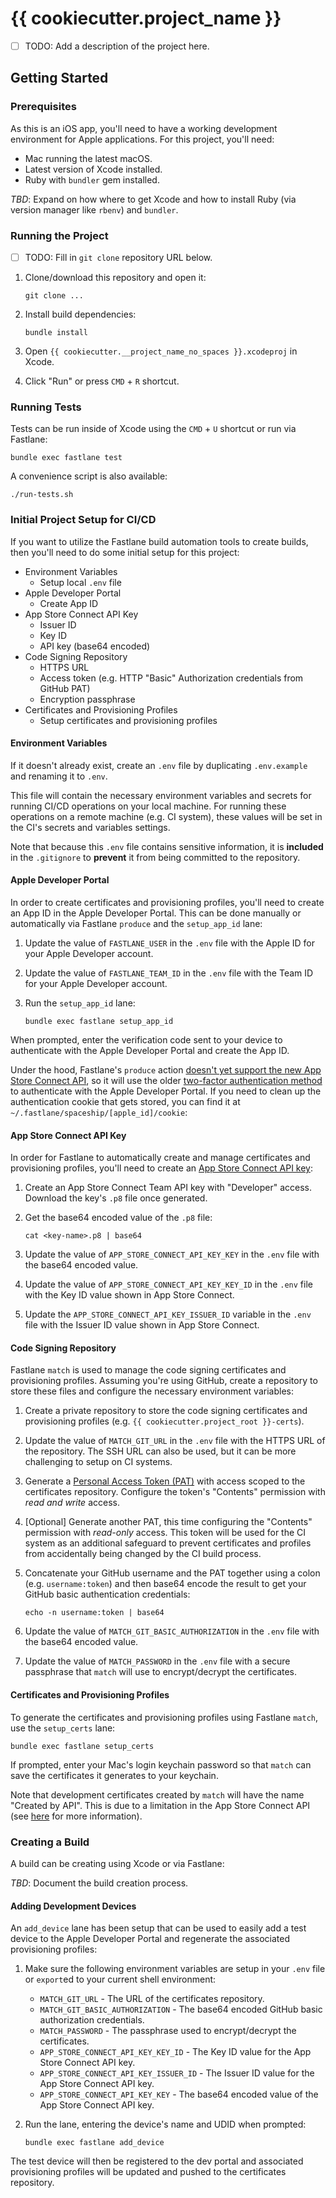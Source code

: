 # {{ cookiecutter.project_name }}

- [ ] TODO: Add a description of the project here.

## Getting Started

### Prerequisites

As this is an iOS app, you'll need to have a working development environment for
Apple applications. For this project, you'll need:

- Mac running the latest macOS.
- Latest version of Xcode installed.
- Ruby with `bundler` gem installed.

_TBD_: Expand on how where to get Xcode and how to install Ruby (via version manager
like `rbenv`) and `bundler`.

### Running the Project

- [ ] TODO: Fill in `git clone` repository URL below.

1. Clone/download this repository and open it:

    ```shell
    git clone ...
    ```

2. Install build dependencies:

    ```shell
    bundle install
    ```

3. Open `{{ cookiecutter.__project_name_no_spaces }}.xcodeproj` in Xcode.
4. Click "Run" or press `CMD` + `R` shortcut.

### Running Tests

Tests can be run inside of Xcode using the `CMD` + `U` shortcut or run via Fastlane:

```shell
bundle exec fastlane test
```

A convenience script is also available:

```shell
./run-tests.sh
```

### Initial Project Setup for CI/CD

If you want to utilize the Fastlane build automation tools to create builds, then
you'll need to do some initial setup for this project:

- Environment Variables
  - Setup local `.env` file
- Apple Developer Portal
  - Create App ID
- App Store Connect API Key
  - Issuer ID
  - Key ID
  - API key (base64 encoded)
- Code Signing Repository
  - HTTPS URL
  - Access token (e.g. HTTP "Basic" Authorization credentials from GitHub PAT)
  - Encryption passphrase
- Certificates and Provisioning Profiles
  - Setup certificates and provisioning profiles

#### Environment Variables

If it doesn't already exist, create an `.env` file by duplicating `.env.example`
and renaming it to `.env`.

This file will contain the necessary environment variables and secrets for running
CI/CD operations on your local machine. For running these operations on a remote
machine (e.g. CI system), these values will be set in the CI's secrets and variables
settings.

Note that because this `.env` file contains sensitive information, it is
**included** in the `.gitignore` to **prevent** it from being committed to the repository.

#### Apple Developer Portal

In order to create certificates and provisioning profiles, you'll need to create
an App ID in the Apple Developer Portal. This can be done manually or automatically
via Fastlane `produce` and the `setup_app_id` lane:

1. Update the value of `FASTLANE_USER` in the `.env` file with the Apple ID for
your Apple Developer account.
2. Update the value of `FASTLANE_TEAM_ID` in the `.env` file with the Team ID for
your Apple Developer account.
3. Run the `setup_app_id` lane:

    ```shell
    bundle exec fastlane setup_app_id
    ```

When prompted, enter the verification code sent to your device to authenticate
with the Apple Developer Portal and create the App ID.

Under the hood, Fastlane's `produce` action [doesn't yet support the new App Store
Connect API](https://docs.fastlane.tools/app-store-connect-api/#supported-actionstools),
so it will use the older [two-factor authentication method](https://docs.fastlane.tools/getting-started/ios/authentication/#method-2-two-step-or-two-factor-authentication)
to authenticate with the Apple Developer Portal. If you need to clean up the authentication
cookie that gets stored, you can find it at `~/.fastlane/spaceship/[apple_id]/cookie`:

#### App Store Connect API Key

In order for Fastlane to automatically create and manage certificates and provisioning
profiles, you'll need to create an [App Store Connect API key](https://appstoreconnect.apple.com/access/integrations/api):

1. Create an App Store Connect Team API key with "Developer" access. Download the
key's `.p8` file once generated.
2. Get the base64 encoded value of the `.p8` file:

    ```shell
    cat <key-name>.p8 | base64
    ```

3. Update the value of `APP_STORE_CONNECT_API_KEY_KEY` in the `.env` file with the
base64 encoded value.
4. Update the value of `APP_STORE_CONNECT_API_KEY_KEY_ID` in the `.env` file with
the Key ID value shown in App Store Connect.
5. Update the `APP_STORE_CONNECT_API_KEY_ISSUER_ID` variable in the `.env` file
with the Issuer ID value shown in App Store Connect.

#### Code Signing Repository

Fastlane `match` is used to manage the code signing certificates and provisioning
profiles. Assuming you're using GitHub, create a repository to store these files
and configure the necessary environment variables:

1. Create a private repository to store the code signing certificates and provisioning
profiles (e.g. `{{ cookiecutter.project_root }}-certs`).
2. Update the value of `MATCH_GIT_URL` in the `.env` file with the HTTPS URL of the
repository. The SSH URL can also be used, but it can be more challenging to setup
on CI systems.
3. Generate a [Personal Access Token (PAT)](https://github.com/settings/personal-access-tokens)
with access scoped to the certificates repository. Configure the token's "Contents"
permission with _read and write_ access.
4. [Optional] Generate another PAT, this time configuring the "Contents" permission
with _read-only_ access. This token will be used for the CI system as an additional
safeguard to prevent certificates and profiles from accidentally being changed
by the CI build process.
5. Concatenate your GitHub username and the PAT together using a colon (e.g. `username:token`)
and then base64 encode the result to get your GitHub basic authentication credentials:

    ```shell
    echo -n username:token | base64
    ```

6. Update the value of `MATCH_GIT_BASIC_AUTHORIZATION` in the `.env` file with
the base64 encoded value.
7. Update the value of `MATCH_PASSWORD` in the `.env` file with a secure passphrase
that `match` will use to encrypt/decrypt the certificates.

#### Certificates and Provisioning Profiles

To generate the certificates and provisioning profiles using Fastlane `match`,
use the `setup_certs` lane:

```shell
bundle exec fastlane setup_certs
```

If prompted, enter your Mac's login keychain password so that `match` can
save the certificates it generates to your keychain.

Note that development certificates created by `match` will have the name "Created
by API". This is due to a limitation in the App Store Connect API (see [here](https://github.com/fastlane/fastlane/discussions/20180)
for more information).

### Creating a Build

A build can be creating using Xcode or via Fastlane:

_TBD_: Document the build creation process.

#### Adding Development Devices

An `add_device` lane has been setup that can be used to easily add a test device
to the Apple Developer Portal and regenerate the associated provisioning profiles:

1. Make sure the following environment variables are setup in your `.env` file
or `export`ed to your current shell environment:

    - `MATCH_GIT_URL` - The URL of the certificates repository.
    - `MATCH_GIT_BASIC_AUTHORIZATION` - The base64 encoded GitHub basic authorization
    credentials.
    - `MATCH_PASSWORD` - The passphrase used to encrypt/decrypt the certificates.
    - `APP_STORE_CONNECT_API_KEY_KEY_ID` - The Key ID value for the App Store Connect
    API key.
    - `APP_STORE_CONNECT_API_KEY_ISSUER_ID` - The Issuer ID value for the App Store
    Connect API key.
    - `APP_STORE_CONNECT_API_KEY_KEY` - The base64 encoded value of the App Store
    Connect API key.

2. Run the lane, entering the device's name and UDID when prompted:

    ```shell
    bundle exec fastlane add_device
    ```

The test device will then be registered to the dev portal and associated provisioning
profiles will be updated and pushed to the certificates repository.
